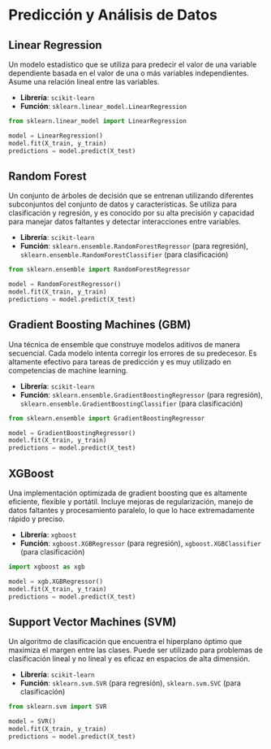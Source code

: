 # Predicción y Análisis de Datos

## Linear Regression
Un modelo estadístico que se utiliza para predecir el valor de una variable dependiente basada en el valor de una o más variables independientes. Asume una relación lineal entre las variables.
- **Librería**: `scikit-learn`
- **Función**: `sklearn.linear_model.LinearRegression`

```python
from sklearn.linear_model import LinearRegression

model = LinearRegression()
model.fit(X_train, y_train)
predictions = model.predict(X_test)
```

## Random Forest
Un conjunto de árboles de decisión que se entrenan utilizando diferentes subconjuntos del conjunto de datos y características. Se utiliza para clasificación y regresión, y es conocido por su alta precisión y capacidad para manejar datos faltantes y detectar interacciones entre variables.
- **Librería**: `scikit-learn`
- **Función**: `sklearn.ensemble.RandomForestRegressor` (para regresión), `sklearn.ensemble.RandomForestClassifier` (para clasificación)

```python
from sklearn.ensemble import RandomForestRegressor

model = RandomForestRegressor()
model.fit(X_train, y_train)
predictions = model.predict(X_test)
```

## Gradient Boosting Machines (GBM)
Una técnica de ensemble que construye modelos aditivos de manera secuencial. Cada modelo intenta corregir los errores de su predecesor. Es altamente efectivo para tareas de predicción y es muy utilizado en competencias de machine learning.
- **Librería**: `scikit-learn`
- **Función**: `sklearn.ensemble.GradientBoostingRegressor` (para regresión), `sklearn.ensemble.GradientBoostingClassifier` (para clasificación)

```python
from sklearn.ensemble import GradientBoostingRegressor

model = GradientBoostingRegressor()
model.fit(X_train, y_train)
predictions = model.predict(X_test)
```

## XGBoost
Una implementación optimizada de gradient boosting que es altamente eficiente, flexible y portátil. Incluye mejoras de regularización, manejo de datos faltantes y procesamiento paralelo, lo que lo hace extremadamente rápido y preciso.
- **Librería**: `xgboost`
- **Función**: `xgboost.XGBRegressor` (para regresión), `xgboost.XGBClassifier` (para clasificación)

```python
import xgboost as xgb

model = xgb.XGBRegressor()
model.fit(X_train, y_train)
predictions = model.predict(X_test)
```

## Support Vector Machines (SVM)
Un algoritmo de clasificación que encuentra el hiperplano óptimo que maximiza el margen entre las clases. Puede ser utilizado para problemas de clasificación lineal y no lineal y es eficaz en espacios de alta dimensión.
- **Librería**: `scikit-learn`
- **Función**: `sklearn.svm.SVR` (para regresión), `sklearn.svm.SVC` (para clasificación)

```python
from sklearn.svm import SVR

model = SVR()
model.fit(X_train, y_train)
predictions = model.predict(X_test)
```
